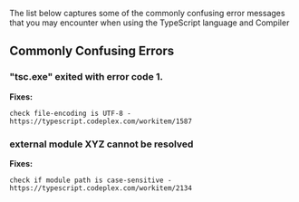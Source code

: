 The list below captures some of the commonly confusing error messages that you may encounter when using the TypeScript language and Compiler

## Commonly Confusing Errors

### "tsc.exe" exited with error code 1.

**Fixes:**

    check file-encoding is UTF-8 - https://typescript.codeplex.com/workitem/1587

### external module XYZ cannot be resolved

**Fixes:**

    check if module path is case-sensitive - https://typescript.codeplex.com/workitem/2134
